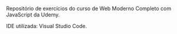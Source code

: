 Repositório de exercícios do curso de Web Moderno Completo com JavaScript da Udemy.

IDE utilizada: Visual Studio Code.
